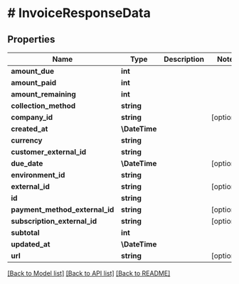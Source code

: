 # # InvoiceResponseData

## Properties

Name | Type | Description | Notes
------------ | ------------- | ------------- | -------------
**amount_due** | **int** |  |
**amount_paid** | **int** |  |
**amount_remaining** | **int** |  |
**collection_method** | **string** |  |
**company_id** | **string** |  | [optional]
**created_at** | **\DateTime** |  |
**currency** | **string** |  |
**customer_external_id** | **string** |  |
**due_date** | **\DateTime** |  | [optional]
**environment_id** | **string** |  |
**external_id** | **string** |  | [optional]
**id** | **string** |  |
**payment_method_external_id** | **string** |  | [optional]
**subscription_external_id** | **string** |  | [optional]
**subtotal** | **int** |  |
**updated_at** | **\DateTime** |  |
**url** | **string** |  | [optional]

[[Back to Model list]](../../README.md#models) [[Back to API list]](../../README.md#endpoints) [[Back to README]](../../README.md)
